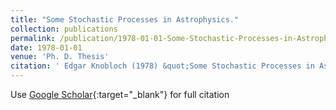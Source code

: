 ```yaml
---
title: "Some Stochastic Processes in Astrophysics."
collection: publications
permalink: /publication/1978-01-01-Some-Stochastic-Processes-in-Astrophysics
date: 1978-01-01
venue: 'Ph. D. Thesis'
citation: ' Edgar Knobloch (1978) &quot;Some Stochastic Processes in Astrophysics..&quot; <i>Ph. D. Thesis</i>.'
---
```

Use [Google Scholar](https://scholar.google.com/scholar?q=Some+Stochastic+Processes+in+Astrophysics.){:target="_blank"} for full citation